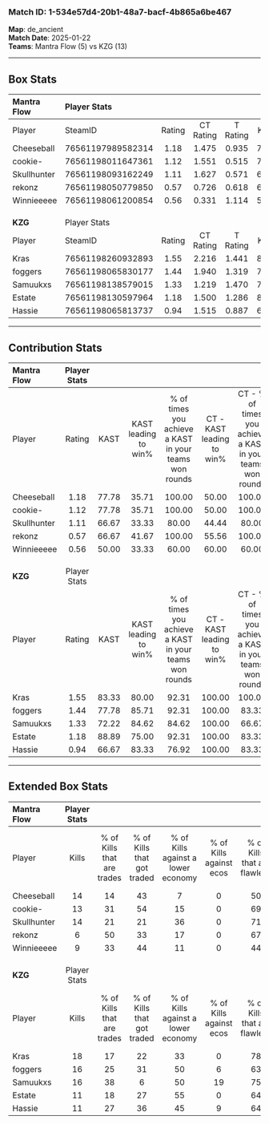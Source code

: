### Match ID: 1-534e57d4-20b1-48a7-bacf-4b865a6be467  
**Map**: de_ancient  
**Match Date**: 2025-01-22  
**Teams**: Mantra Flow (5) vs KZG (13)  

---  

## Box Stats  

| **Mantra Flow** | Player Stats      |        |           |          |       |       |       |         |        |      |     |
| :- | :- | :-: | :-: | :-: | :-: | :-: | :-: | :-: | :-: | :-: | :-: |
| Player          | SteamID           | Rating | CT Rating | T Rating | KAST  |  ADR  | Kills | Assists | Deaths | K/D  | HS% |
| Cheeseball      | 76561197989582314 |  1.18  |   1.475   |  0.935   | 77.78 | 81.9  |  14   |    5    |   14   | 1.00 | 78  |
| cookie-         | 76561198011647361 |  1.12  |   1.551   |  0.515   | 77.78 | 69.0  |  13   |    5    |   13   | 1.00 | 30  |
| Skullhunter     | 76561198093162249 |  1.11  |   1.627   |  0.571   | 66.67 | 96.7  |  14   |    5    |   15   | 0.93 | 42  |
| rekonz          | 76561198050779850 |  0.57  |   0.726   |  0.618   | 66.67 | 47.2  |   6   |    5    |   15   | 0.40 | 83  |
| Winnieeeee      | 76561198061200854 |  0.56  |   0.331   |  1.114   | 50.00 | 44.1  |   9   |    1    |   15   | 0.60 | 44  |
|                 |                   |        |           |          |       |       |       |         |        |      |     |
|                 |                   |        |           |          |       |       |       |         |        |      |     |
|                 |                   |        |           |          |       |       |       |         |        |      |     |
| **KZG**         | Player Stats      |        |           |          |       |       |       |         |        |      |     |
| Player          | SteamID           | Rating | CT Rating | T Rating | KAST  |  ADR  | Kills | Assists | Deaths | K/D  | HS% |
| Kras            | 76561198260932893 |  1.55  |   2.216   |  1.441   | 83.33 | 106.0 |  18   |    6    |   12   | 1.50 | 66  |
| foggers         | 76561198065830177 |  1.44  |   1.940   |  1.319   | 77.78 | 96.3  |  16   |    5    |   10   | 1.60 | 62  |
| Samuukxs        | 76561198138579015 |  1.33  |   1.219   |  1.470   | 72.22 | 79.3  |  16   |    2    |   10   | 1.60 | 56  |
| Estate          | 76561198130597964 |  1.18  |   1.500   |  1.286   | 88.89 | 71.8  |  11   |    6    |   11   | 1.00 | 36  |
| Hassie          | 76561198065813737 |  0.94  |   1.515   |  0.887   | 66.67 | 70.4  |  11   |    5    |   13   | 0.85 | 27  |
---  

## Contribution Stats  

| **Mantra Flow** | Player Stats |       |                      |                                                        |                           |                                                             |                          |                                                            |
| :- | :-: | :-: | :-: | :-: | :-: | :-: | :-: | :-: |
| Player          |    Rating    | KAST  | KAST leading to win% | % of times you achieve a KAST in your teams won rounds | CT - KAST leading to win% | CT - % of times you achieve a KAST in your teams won rounds | T - KAST leading to win% | T - % of times you achieve a KAST in your teams won rounds |
| Cheeseball      |     1.18     | 77.78 |        35.71         |                         100.00                         |           50.00           |                           100.00                            |           0.00           |                            0.00                            |
| cookie-         |     1.12     | 77.78 |        35.71         |                         100.00                         |           50.00           |                           100.00                            |           0.00           |                            0.00                            |
| Skullhunter     |     1.11     | 66.67 |        33.33         |                         80.00                          |           44.44           |                            80.00                            |           0.00           |                            0.00                            |
| rekonz          |     0.57     | 66.67 |        41.67         |                         100.00                         |           55.56           |                           100.00                            |           0.00           |                            0.00                            |
| Winnieeeee      |     0.56     | 50.00 |        33.33         |                         60.00                          |           60.00           |                            60.00                            |           0.00           |                            0.00                            |
|                 |              |       |                      |                                                        |                           |                                                             |                          |                                                            |
|                 |              |       |                      |                                                        |                           |                                                             |                          |                                                            |
|                 |              |       |                      |                                                        |                           |                                                             |                          |                                                            |
| **KZG**         | Player Stats |       |                      |                                                        |                           |                                                             |                          |                                                            |
| Player          |    Rating    | KAST  | KAST leading to win% | % of times you achieve a KAST in your teams won rounds | CT - KAST leading to win% | CT - % of times you achieve a KAST in your teams won rounds | T - KAST leading to win% | T - % of times you achieve a KAST in your teams won rounds |
| Kras            |     1.55     | 83.33 |        80.00         |                         92.31                          |          100.00           |                           100.00                            |          66.67           |                           85.71                            |
| foggers         |     1.44     | 77.78 |        85.71         |                         92.31                          |          100.00           |                            83.33                            |          77.78           |                           100.00                           |
| Samuukxs        |     1.33     | 72.22 |        84.62         |                         84.62                          |          100.00           |                            66.67                            |          77.78           |                           100.00                           |
| Estate          |     1.18     | 88.89 |        75.00         |                         92.31                          |          100.00           |                            83.33                            |          63.64           |                           100.00                           |
| Hassie          |     0.94     | 66.67 |        83.33         |                         76.92                          |          100.00           |                            83.33                            |          71.43           |                           71.43                            |
---  

## Extended Box Stats  

| **Mantra Flow** | Player Stats |                            |                            |                                    |                         |                              |                                 |        |                             |                                     |                          |                               |                            |
| :- | :-: | :-: | :-: | :-: | :-: | :-: | :-: | :-: | :-: | :-: | :-: | :-: | :-: |
| Player          |    Kills     | % of Kills that are trades | % of Kills that got traded | % of Kills against a lower economy | % of Kills against ecos | % of Kills that are flawless | % of Kills that are close duels | Deaths | % of Deaths that get traded | % of Deaths against a lower economy | % of Deaths against ecos | % of Deaths that are flawless | % of Deaths that are close |
| Cheeseball      |      14      |             14             |             43             |                 7                  |            0            |              50              |               14                |   14   |             29              |                 14                  |            0             |              71               |             0              |
| cookie-         |      13      |             31             |             54             |                 15                 |            0            |              69              |               15                |   13   |             23              |                  8                  |            0             |              85               |             0              |
| Skullhunter     |      14      |             21             |             21             |                 36                 |            0            |              71              |                7                |   15   |             33              |                  7                  |            0             |              40               |             13             |
| rekonz          |      6       |             50             |             33             |                 17                 |            0            |              67              |                0                |   15   |             27              |                  7                  |            0             |              80               |             7              |
| Winnieeeee      |      9       |             33             |             44             |                 11                 |            0            |              44              |                0                |   15   |              7              |                  7                  |            0             |              73               |             7              |
|                 |              |                            |                            |                                    |                         |                              |                                 |        |                             |                                     |                          |                               |                            |
|                 |              |                            |                            |                                    |                         |                              |                                 |        |                             |                                     |                          |                               |                            |
|                 |              |                            |                            |                                    |                         |                              |                                 |        |                             |                                     |                          |                               |                            |
| **KZG**         | Player Stats |                            |                            |                                    |                         |                              |                                 |        |                             |                                     |                          |                               |                            |
| Player          |    Kills     | % of Kills that are trades | % of Kills that got traded | % of Kills against a lower economy | % of Kills against ecos | % of Kills that are flawless | % of Kills that are close duels | Deaths | % of Deaths that get traded | % of Deaths against a lower economy | % of Deaths against ecos | % of Deaths that are flawless | % of Deaths that are close |
| Kras            |      18      |             17             |             22             |                 33                 |            0            |              78              |                6                |   12   |             42              |                 25                  |            0             |              67               |             0              |
| foggers         |      16      |             25             |             31             |                 50                 |            6            |              63              |                6                |   10   |             30              |                 20                  |            0             |              50               |             10             |
| Samuukxs        |      16      |             38             |             6              |                 50                 |           19            |              75              |                6                |   10   |             30              |                 30                  |            0             |              70               |             10             |
| Estate          |      11      |             18             |             27             |                 55                 |            0            |              64              |                9                |   11   |             55              |                 18                  |            0             |              73               |             9              |
| Hassie          |      11      |             27             |             36             |                 45                 |            9            |              64              |                0                |   13   |             38              |                 38                  |            8             |              54               |             15             |
